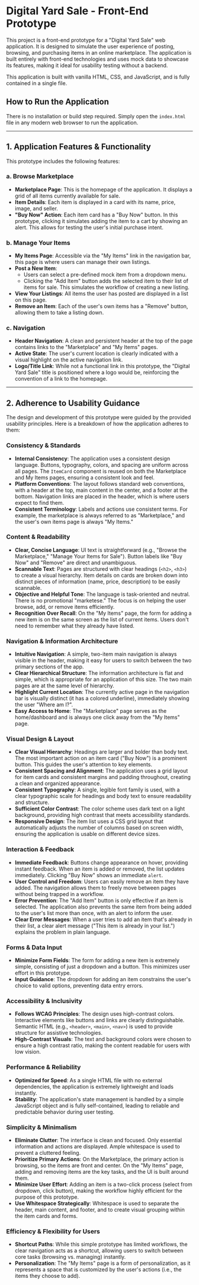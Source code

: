 # Digital Yard Sale - Front-End Prototype

This project is a front-end prototype for a "Digital Yard Sale" web application. It is designed to simulate the user experience of posting, browsing, and purchasing items in an online marketplace. The application is built entirely with front-end technologies and uses mock data to showcase its features, making it ideal for usability testing without a backend.

This application is built with vanilla HTML, CSS, and JavaScript, and is fully contained in a single file.

## How to Run the Application

There is no installation or build step required. Simply open the `index.html` file in any modern web browser to run the application.

---

## 1. Application Features & Functionality

This prototype includes the following features:

### a. Browse Marketplace

*   **Marketplace Page**: This is the homepage of the application. It displays a grid of all items currently available for sale.
*   **Item Details**: Each item is displayed in a card with its name, price, image, and seller.
*   **"Buy Now" Action**: Each item card has a "Buy Now" button. In this prototype, clicking it simulates adding the item to a cart by showing an alert. This allows for testing the user's initial purchase intent.

### b. Manage Your Items

*   **My Items Page**: Accessible via the "My Items" link in the navigation bar, this page is where users can manage their own listings.
*   **Post a New Item**:
    *   Users can select a pre-defined mock item from a dropdown menu.
    *   Clicking the "Add Item" button adds the selected item to their list of items for sale. This simulates the workflow of creating a new listing.
*   **View Your Listings**: All items the user has posted are displayed in a list on this page.
*   **Remove an Item**: Each of the user's own items has a "Remove" button, allowing them to take a listing down.

### c. Navigation

*   **Header Navigation**: A clean and persistent header at the top of the page contains links to the "Marketplace" and "My Items" pages.
*   **Active State**: The user's current location is clearly indicated with a visual highlight on the active navigation link.
*   **Logo/Title Link**: While not a functional link in this prototype, the "Digital Yard Sale" title is positioned where a logo would be, reinforcing the convention of a link to the homepage.

---

## 2. Adherence to Usability Guidance

The design and development of this prototype were guided by the provided usability principles. Here is a breakdown of how the application adheres to them:

### Consistency & Standards

*   **Internal Consistency**: The application uses a consistent design language. Buttons, typography, colors, and spacing are uniform across all pages. The `ItemCard` component is reused on both the Marketplace and My Items pages, ensuring a consistent look and feel.
*   **Platform Conventions**: The layout follows standard web conventions, with a header at the top, main content in the center, and a footer at the bottom. Navigation links are placed in the header, which is where users expect to find them.
*   **Consistent Terminology**: Labels and actions use consistent terms. For example, the marketplace is always referred to as "Marketplace," and the user's own items page is always "My Items."

### Content & Readability

*   **Clear, Concise Language**: UI text is straightforward (e.g., "Browse the Marketplace," "Manage Your Items for Sale"). Button labels like "Buy Now" and "Remove" are direct and unambiguous.
*   **Scannable Text**: Pages are structured with clear headings (`<h2>`, `<h3>`) to create a visual hierarchy. Item details on cards are broken down into distinct pieces of information (name, price, description) to be easily scannable.
*   **Objective and Helpful Tone**: The language is task-oriented and neutral. There is no promotional "marketese." The focus is on helping the user browse, add, or remove items efficiently.
*   **Recognition Over Recall**: On the "My Items" page, the form for adding a new item is on the same screen as the list of current items. Users don't need to remember what they already have listed.

### Navigation & Information Architecture

*   **Intuitive Navigation**: A simple, two-item main navigation is always visible in the header, making it easy for users to switch between the two primary sections of the app.
*   **Clear Hierarchical Structure**: The information architecture is flat and simple, which is appropriate for an application of this size. The two main pages are at the same level of hierarchy.
*   **Highlight Current Location**: The currently active page in the navigation bar is visually distinct (it has a colored underline), immediately showing the user "Where am I?".
*   **Easy Access to Home**: The "Marketplace" page serves as the home/dashboard and is always one click away from the "My Items" page.

### Visual Design & Layout

*   **Clear Visual Hierarchy**: Headings are larger and bolder than body text. The most important action on an item card ("Buy Now") is a prominent button. This guides the user's attention to key elements.
*   **Consistent Spacing and Alignment**: The application uses a grid layout for item cards and consistent margins and padding throughout, creating a clean and organized appearance.
*   **Consistent Typography**: A single, legible font family is used, with a clear typographic scale for headings and body text to ensure readability and structure.
*   **Sufficient Color Contrast**: The color scheme uses dark text on a light background, providing high contrast that meets accessibility standards.
*   **Responsive Design**: The item list uses a CSS grid layout that automatically adjusts the number of columns based on screen width, ensuring the application is usable on different device sizes.

### Interaction & Feedback

*   **Immediate Feedback**: Buttons change appearance on hover, providing instant feedback. When an item is added or removed, the list updates immediately. Clicking "Buy Now" shows an immediate `alert`.
*   **User Control and Freedom**: Users can easily remove an item they have added. The navigation allows them to freely move between pages without being trapped in a workflow.
*   **Error Prevention**: The "Add Item" button is only effective if an item is selected. The application also prevents the same item from being added to the user's list more than once, with an alert to inform the user.
*   **Clear Error Messages**: When a user tries to add an item that's already in their list, a clear alert message ("This item is already in your list.") explains the problem in plain language.

### Forms & Data Input

*   **Minimize Form Fields**: The form for adding a new item is extremely simple, consisting of just a dropdown and a button. This minimizes user effort in this prototype.
*   **Input Guidance**: The dropdown for adding an item constrains the user's choice to valid options, preventing data entry errors.

### Accessibility & Inclusivity

*   **Follows WCAG Principles**: The design uses high-contrast colors. Interactive elements like buttons and links are clearly distinguishable. Semantic HTML (e.g., `<header>`, `<main>`, `<nav>`) is used to provide structure for assistive technologies.
*   **High-Contrast Visuals**: The text and background colors were chosen to ensure a high contrast ratio, making the content readable for users with low vision.

### Performance & Reliability

*   **Optimized for Speed**: As a single HTML file with no external dependencies, the application is extremely lightweight and loads instantly.
*   **Stability**: The application's state management is handled by a simple JavaScript object and is fully self-contained, leading to reliable and predictable behavior during user testing.

### Simplicity & Minimalism

*   **Eliminate Clutter**: The interface is clean and focused. Only essential information and actions are displayed. Ample whitespace is used to prevent a cluttered feeling.
*   **Prioritize Primary Actions**: On the Marketplace, the primary action is browsing, so the items are front and center. On the "My Items" page, adding and removing items are the key tasks, and the UI is built around them.
*   **Minimize User Effort**: Adding an item is a two-click process (select from dropdown, click button), making the workflow highly efficient for the purpose of this prototype.
*   **Use Whitespace Strategically**: Whitespace is used to separate the header, main content, and footer, and to create visual grouping within the item cards and forms.

### Efficiency & Flexibility for Users

*   **Shortcut Paths**: While this simple prototype has limited workflows, the clear navigation acts as a shortcut, allowing users to switch between core tasks (browsing vs. managing) instantly.
*   **Personalization**: The "My Items" page is a form of personalization, as it represents a space that is customized by the user's actions (i.e., the items they choose to add).
